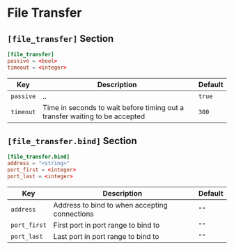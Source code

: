 # File Transfer

## `[file_transfer]` Section

```toml
[file_transfer]
passive = <bool>
timeout = <integer>
```

| Key                | Description                                                                 | Default      |
| ----------------   | --------------------------------------------------------------------------- | ------------ |
| `passive`          | ..                                                                          | `true`       |
| `timeout`          | Time in seconds to wait before timing out a transfer waiting to be accepted | `300`        |


## `[file_transfer.bind]` Section

```toml
[file_transfer.bind]
address = "<string>"
port_first = <integer>
port_last = <integer>

```
| Key              | Description                                   | Default |
| ---------------- | --------------------------------------------- | ------- |
| `address`        | Address to bind to when accepting connections | `""`    |
| `port_first`     | First port in port range to bind to           | `""`    |
| `port_last`      | Last port in port range to bind to            | `""`    |

